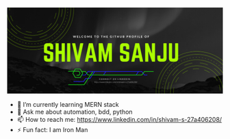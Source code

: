 ![banner](./intro.png)

- 🌱 I’m currently learning MERN stack
- 💬 Ask me about automation, bdd, python
- 📫 How to reach me: https://www.linkedin.com/in/shivam-s-27a406208/
- ⚡ Fun fact: I am Iron Man
